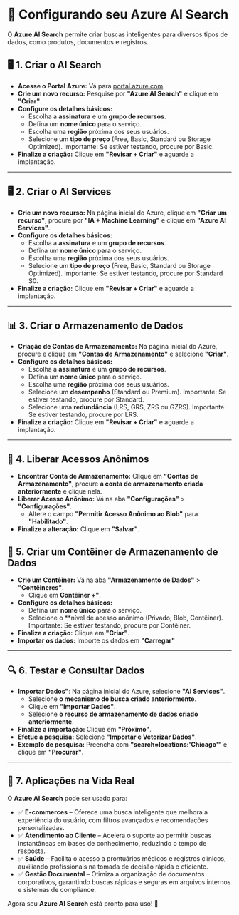 # 🚀 Configurando seu Azure AI Search

O **Azure AI Search** permite criar buscas inteligentes para diversos tipos de dados, como produtos, documentos e registros.

## 🖥️ 1. Criar o AI Search

- **Acesse o Portal Azure:** Vá para [portal.azure.com](https://portal.azure.com).
- **Crie um novo recurso:** Pesquise por **"Azure AI Search"** e clique em **"Criar"**.
- **Configure os detalhes básicos:**  
  - Escolha a **assinatura** e um **grupo de recursos**.  
  - Defina um **nome único** para o serviço.  
  - Escolha uma **região** próxima dos seus usuários.  
  - Selecione um **tipo de preço** (Free, Basic, Standard ou Storage Optimized). Importante: Se estiver testando, procure por Basic.  
- **Finalize a criação:** Clique em **"Revisar + Criar"** e aguarde a implantação.

---

## 🖥️ 2. Criar o AI Services

- **Crie um novo recurso:** Na página inicial do Azure, clique em **"Criar um recurso"**, procure por **"IA + Machine Learning"** e clique em **"Azure AI Services"**.
- **Configure os detalhes básicos:**  
  - Escolha a **assinatura** e um **grupo de recursos**.  
  - Defina um **nome único** para o serviço.  
  - Escolha uma **região** próxima dos seus usuários.  
  - Selecione um **tipo de preço** (Free, Basic, Standard ou Storage Optimized). Importante: Se estiver testando, procure por Standard S0.  
- **Finalize a criação:** Clique em **"Revisar + Criar"** e aguarde a implantação.

---

## 📊 3. Criar o Armazenamento de Dados

- **Criação de Contas de Armazenamento:** Na página inicial do Azure, procure e clique em **"Contas de Armazenamento"** e selecione **"Criar"**.
- **Configure os detalhes básicos:**  
  - Escolha a **assinatura** e um **grupo de recursos**.  
  - Defina um **nome único** para o serviço.  
  - Escolha uma **região** próxima dos seus usuários.  
  - Selecione um **desempenho** (Standard ou Premium). Importante: Se estiver testando, procure por Standard.
  - Selecione uma **redundância** (LRS, GRS, ZRS ou GZRS). Importante: Se estiver testando, procure por LRS. 
- **Finalize a criação:** Clique em **"Revisar + Criar"** e aguarde a implantação.

---

## 🔑 4. Liberar Acessos Anônimos

- **Encontrar Conta de Armazenamento:** Clique em **"Contas de Armazenamento"**, procure **a conta de armazenamento criada anteriormente** e clique nela.
- **Liberar Acesso Anônimo:** Vá na aba **"Configurações"** > **"Configurações"**.
  - Altere o campo **"Permitir Acesso Anônimo ao Blob"** para **"Habilitado"**.
- **Finalize a alteração:** Clique em **"Salvar"**.

## 📂 5. Criar um Contêiner de Armazenamento de Dados

- **Crie um Contêiner:** Vá na aba **"Armazenamento de Dados"** > **"Contêineres"**.
   - Clique em **Contêiner +"**.
- **Configure os detalhes básicos:**
   - Defina um **nome único** para o serviço.
   - Selecione o **nível de acesso anônimo (Privado, Blob, Contêiner). Importante: Se estiver testando, procure por Contêiner. 
- **Finalize a criação:** Clique em **"Criar"**.
- **Importar os dados:** Importe os dados em **"Carregar"**

---

## 🔍 6. Testar e Consultar Dados

- **Importar Dados"**: Na página inicial do Azure, selecione **"AI Services"**.
   - Selecione **o mecanismo de busca criado anteriormente**.
   - Clique em **"Importar Dados"**.
   - Selecione **o recurso de armazenamento de dados criado anteriormente**.
- **Finalize a importação:** Clique em **"Próximo"**.
- **Efetue a pesquisa:** Selecione **"Importar e Vetorizar Dados"**.
- **Exemplo de pesquisa:** Preencha com **"search=locations:'Chicago'"** e clique em **"Procurar"**.

---

## 🎯 7. Aplicações na Vida Real

O **Azure AI Search** pode ser usado para:

- ✅ **E-commerces** – Oferece uma busca inteligente que melhora a experiência do usuário, com filtros avançados e recomendações personalizadas.
- ✅ **Atendimento ao Cliente** – Acelera o suporte ao permitir buscas instantâneas em bases de conhecimento, reduzindo o tempo de resposta.
- ✅ **Saúde** – Facilita o acesso a prontuários médicos e registros clínicos, auxiliando profissionais na tomada de decisão rápida e eficiente.
- ✅ **Gestão Documental** – Otimiza a organização de documentos corporativos, garantindo buscas rápidas e seguras em arquivos internos e sistemas de compliance.

Agora seu **Azure AI Search** está pronto para uso! 🚀
